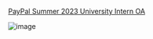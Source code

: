 [PayPal Summer 2023 University Intern OA](https://leetcode.com/discuss/interview-question/2739725/PayPal-Summer-2023-University-Intern-OA)

![image](https://assets.leetcode.com/users/images/b67e4f10-c73a-479c-b160-1fd4cc57d51a_1666632787.241484.jpeg)

<!--stackedit_data:
eyJoaXN0b3J5IjpbLTE2MDA5MjQwMzFdfQ==
-->